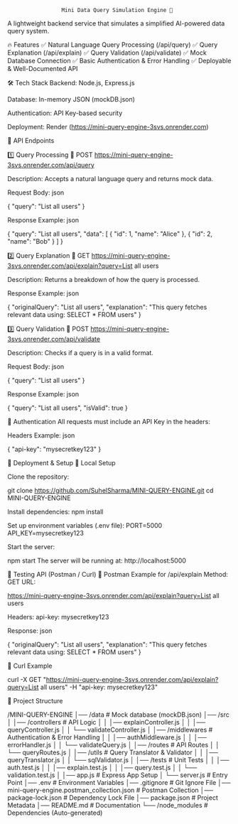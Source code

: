                      Mini Data Query Simulation Engine 🚀

A lightweight backend service that simulates a simplified AI-powered data query system.

🔥 Features
✅ Natural Language Query Processing (/api/query)
✅ Query Explanation (/api/explain)
✅ Query Validation (/api/validate)
✅ Mock Database Connection
✅ Basic Authentication & Error Handling
✅ Deployable & Well-Documented API

🛠️ Tech Stack
Backend: Node.js, Express.js

Database: In-memory JSON (mockDB.json)

Authentication: API Key-based security

Deployment: Render (https://mini-query-engine-3svs.onrender.com)

📌 API Endpoints

1️⃣ Query Processing
🔹 POST https://mini-query-engine-3svs.onrender.com/api/query

Description:
Accepts a natural language query and returns mock data.

Request Body:
json

{
  "query": "List all users"
}

Response Example:
json

{
  "query": "List all users",
  "data": [
    { "id": 1, "name": "Alice" },
    { "id": 2, "name": "Bob" }
  ]
}

2️⃣ Query Explanation
🔹 GET https://mini-query-engine-3svs.onrender.com/api/explain?query=List all users

Description:
Returns a breakdown of how the query is processed.

Response Example:
json

{
  "originalQuery": "List all users",
  "explanation": "This query fetches relevant data using: SELECT * FROM users"
}

3️⃣ Query Validation
🔹 POST https://mini-query-engine-3svs.onrender.com/api/validate

Description:
Checks if a query is in a valid format.

Request Body:
json

{
  "query": "List all users"
}

Response Example:
json

{
  "query": "List all users",
  "isValid": true
}

🔑 Authentication
All requests must include an API Key in the headers:

Headers Example:
json

{
  "api-key": "mysecretkey123"
}

🚀 Deployment & Setup
🔹 Local Setup

Clone the repository:

git clone https://github.com/SuhelSharma/MINI-QUERY-ENGINE.git
cd MINI-QUERY-ENGINE

Install dependencies:
npm install

Set up environment variables (.env file):
PORT=5000
API_KEY=mysecretkey123

Start the server:

npm start
The server will be running at:
http://localhost:5000

🧪 Testing API (Postman / Curl)
📌 Postman Example for /api/explain
Method: GET
URL:

https://mini-query-engine-3svs.onrender.com/api/explain?query=List all users

Headers:
api-key: mysecretkey123

Response:
json

{
  "originalQuery": "List all users",
  "explanation": "This query fetches relevant data using: SELECT * FROM users"
}

📌 Curl Example

curl -X GET "https://mini-query-engine-3svs.onrender.com/api/explain?query=List all users" -H "api-key: mysecretkey123"



📁 Project Structure

/MINI-QUERY-ENGINE
│── /data                 # Mock database (mockDB.json)
│── /src
│   │── /controllers      # API Logic
│   │   │── explainController.js
│   │   │── queryController.js
│   │   └── validateController.js
│   │── /middlewares      # Authentication & Error Handling
│   │   │── authMiddleware.js
│   │   │── errorHandler.js
│   │   └── validateQuery.js
│   │── /routes           # API Routes
│   │   └── queryRoutes.js
│   │── /utils            # Query Translator & Validator
│   │   │── queryTranslator.js
│   │   └── sqlValidator.js
│   │── /tests            # Unit Tests
│   │   │── auth.test.js
│   │   │── explain.test.js
│   │   │── query.test.js
│   │   └── validation.test.js
│   │── app.js            # Express App Setup
│   └── server.js         # Entry Point
│── .env                  # Environment Variables
│── .gitignore            # Git Ignore File
│── mini-query-engine.postman_collection.json  # Postman Collection
│── package-lock.json     # Dependency Lock File
│── package.json          # Project Metadata
│── README.md             # Documentation
└── /node_modules         # Dependencies (Auto-generated)


